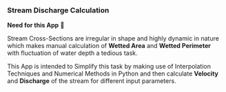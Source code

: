 ### Stream Discharge Calculation

**Need for this App**  :thought_balloon: 

Stream Cross-Sections are irregular in shape and highly dynamic in nature which makes manual calculation of **Wetted Area** and **Wetted Perimeter** with fluctuation of water depth a tedious task.  

This App is intended to Simplify this task by making use of Interpolation Techniques and Numerical Methods in Python and then calculate **Velocity** and **Discharge** of the stream for different input parameters.  
